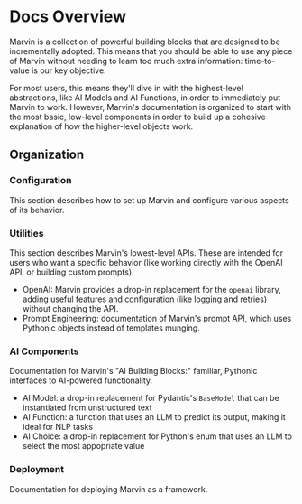 # Docs Overview

Marvin is a collection of powerful building blocks that are designed to be incrementally adopted. This means that you should be able to use any piece of Marvin without needing to learn too much extra information: time-to-value is our key objective. 

For most users, this means they'll dive in with the highest-level abstractions, like AI Models and AI Functions, in order to immediately put Marvin to work. However, Marvin's documentation is organized to start with the most basic, low-level components in order to build up a cohesive explanation of how the higher-level objects work.

## Organization

### Configuration
This section describes how to set up Marvin and configure various aspects of its behavior.

### Utilities
This section describes Marvin's lowest-level APIs. These are intended for users who want a specific behavior (like working directly with the OpenAI API, or building custom prompts).

- OpenAI: Marvin provides a drop-in replacement for the `openai` library, adding useful features and configuration (like logging and retries) without changing the API.
- Prompt Engineering: documentation of Marvin's prompt API, which uses Pythonic objects instead of templates munging.

### AI Components
Documentation for Marvin's "AI Building Blocks:" familiar, Pythonic interfaces to AI-powered functionality.

- AI Model: a drop-in replacement for Pydantic's `BaseModel` that can be instantiated from unstructured text
- AI Function: a function that uses an LLM to predict its output, making it ideal for NLP tasks
- AI Choice: a drop-in replacement for Python's enum that uses an LLM to select the most appopriate value

### Deployment
Documentation for deploying Marvin as a framework.